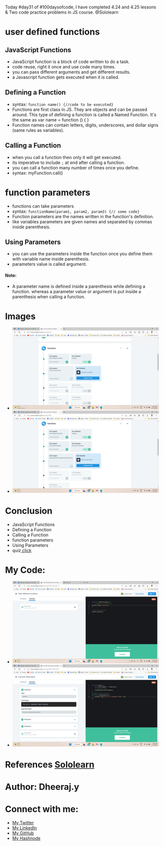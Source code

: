 Today #day31 of #100daysofcode, I have completed 4.24 and 4.25 lessons & Two code practice problems in JS course. @Sololearn

# user defined functions

## JavaScript Functions
- JavaScript function is a block of code written to do a task.
- code reuse, right it once and use code many times.
- you can pass different arguments and get different results.
- a Javascript function gets executed when it is called.

## Defining a Function
- syntax: `function name() {//code to be executed}`
- Functions are first class in JS. They are objects and can be passed around. This type of defining a function is called a Named Function. It's the same as var name = function () { }
- Function names can contain letters, digits, underscores, and dollar signs (same rules as variables).

## Calling a Function
- when you call a function then only it will get executed.
- its imperative to include `;` at end after calling a function.
- you can call a function many number of times once you define.
- syntax: myFunction.call()


# function parameters
- functions can take parameters
- syntax: `functionName(param1, param2, param3) {// some code}`
- Function parameters are the names written in the function's definition.
- like variables parameters are given names and separated by commas inside parenthesis.

## Using Parameters
- you can use the parameters inside the function once you define them with variable name inside parenthesis.
- parameters value is called argument.

#### Note:
-  A parameter name is defined inside a parenthesis while defining a function. whereas a parameter value or argument is put inside a parenthesis when calling a function.


# Images
- ![6. day31 4.24 lesson completed.png](/day%2031/Images/6.%20day31%204.24%20lesson%20completed.png)
- ![11. day31 4.25 lesson completed.png](/day%2031/Images/11.%20day31%204.25%20lesson%20completed.png)

# Conclusion
- JavaScript Functions
- Defining a Function
- Calling a Function
- function parameters
- Using Parameters
- quiz[ click](/day%2031/Images/)

# My Code: 
- ![4. day31 prog prob.png](/day%2031/Images/4.%20day31%20prog%20prob.png)
- ![8. day31 quiz6.png](/day%2031/Images/8.%20day31%20prog%20prob.png)

# References [Sololearn ](https://www.sololearn.com/learning/1024)

# Author: Dheeraj.y
# Connect with me:
- [My Twitter](https://twitter.com/yssdheeraj)
- [My LinkedIn](https://www.linkedin.com/in/dheerajy1/)
- [My GitHub](https://github.com/dheerajy1)
- [My Hashnode](https://dheerajy1.hashnode.dev/)
